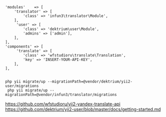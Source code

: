     'modules'    => [
        'translator' => [
            'class' => 'infun3\translator\Module',
        ],
         'user' => [
            'class' => 'dektrium\user\Module',
            'admins' => ['admin'],
        ],
    ],
    'components' => [
         'translate' => [
            'class' => 'wfstudioru\translate\Translation',
            'key' => 'INSERT-YOUR-API-KEY',
        ],
    ],
    

    php yii migrate/up --migrationPath=@vendor/dektrium/yii2-user/migrations
     php yii migrate/up --migrationPath=@vendor/infun3/translator/migrations
https://github.com/wfstudioru/yii2-yandex-translate-api
https://github.com/dektrium/yii2-user/blob/master/docs/getting-started.md
